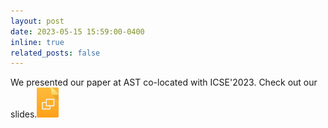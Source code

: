 ```yaml
---
layout: post
date: 2023-05-15 15:59:00-0400
inline: true
related_posts: false
---
```


We presented our paper at AST co-located with ICSE'2023. Check out our slides.[<img src="../assets/img/slides.jpeg" alt="img" width="35"/>](../assets/pdf/AST2023-TCG_slides.pdf) 
